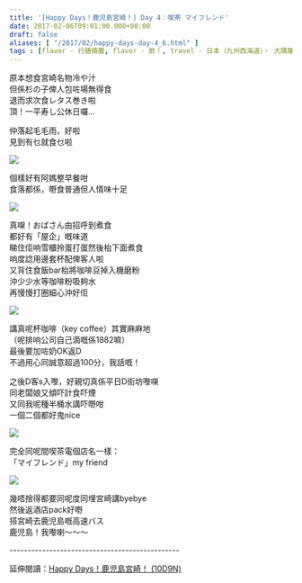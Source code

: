 ```yaml
---
title: '[Happy Days！鹿児島宮崎！] Day 4：喫茶 マイフレンド'
date: 2017-02-06T09:01:00.000+08:00
draft: false
aliases: [ "/2017/02/happy-days-day-4_6.html" ]
tags : [flavor - 行膳積腹, flavor - 飲！, travel - 日本（九州西海道）・ 大隅薩摩鹿児島と日向宮崎]
---
```


原本想食宮崎名物冷や汁  
但係杉の子俾人包咗場無得食  
退而求次食レタス巻き啦  
頂！一平寿し公休日囉...  
  
仲落起毛毛雨，好啦  
見到有乜就食乜啦  

![](/images/kojkmi4b1.jpg)

個樣好有阿媽整早餐咁  
食落都係，嘢食普通但人情味十足  

![](/images/kojkmi4b2.jpg)

真㗎！おばさん由招呼到煮食  
都好有「屋企」嘅味道  
睇住佢响雪櫃拎蛋打蛋然後枱下面煮食  
响度諗用邊套杯配俾客人啦  
又背住食飯bar枱將咖啡豆掉入機磨粉  
沖少少水等咖啡粉吸夠水  
再慢慢打圈細心沖好佢  

![](/images/kojkmi4b.jpg)

講真呢杯咖啡（key coffee）其實麻麻地  
（呢排响公司自己滴嘅係1882嘛）  
最後要加咗奶OK返D  
不過用心同誠意超過100分，我話嘅！  
  
之後D客s入嚟，好親切真係平日D街坊嚟㗎  
同老闆娘又傾吓計食吓煙  
又同我呢種半桶水講吓嘢咁  
一個二個都好鬼nice  

![](/images/kojkmi4b3.jpg)

完全同呢間喫茶電個店名一樣：  
「マイフレンド」my friend  

![](/images/kojkmi4b4.jpg)

幾唔捨得都要同呢度同埋宮崎講byebye  
然後返酒店pack好嘢  
搭宮崎去鹿児島嘅高速バス  
鹿児島！我嚟喇～～～  
  
\-----------------------------------------------  
  
延伸閱讀：[Happy Days！鹿児島宮崎！ (10D9N)](https://hidie.net/kojkmi10d9n/)

